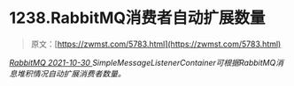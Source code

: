 <!--yml
category: 未分类
date: 0001-01-01 00:00:00
-->

# 1238.RabbitMQ消费者⾃动扩展数量

> 原文：[https://zwmst.com/5783.html](https://zwmst.com/5783.html)

   [ *RabbitMQ* ](https://zwmst.com/rabbitmq)*[ <time datetime="2021-10-31T06:11:19+08:00"> 2021-10-30 </time> ](https://zwmst.com/5783.html)  SimpleMessageListenerContainer可根据RabbitMQ消息堆积情况⾃动扩展消费者数量。*